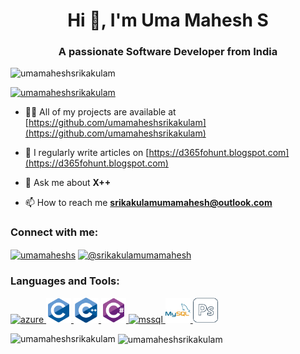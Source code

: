 
<!--
**umamaheshsrikakulam/umamaheshsrikakulam** is a ✨ _special_ ✨ repository because its `README.md` (this file) appears on your GitHub profile.

-->

<h1 align="center">Hi 👋, I'm Uma Mahesh S</h1>
<h3 align="center">A passionate Software Developer from India</h3>

<p align="left"> <img src="https://komarev.com/ghpvc/?username=umamaheshsrikakulam&label=Profile%20views&color=0e75b6&style=flat" alt="umamaheshsrikakulam" /> </p>

<p align="left"> <a href="https://github.com/ryo-ma/github-profile-trophy"><img src="https://github-profile-trophy.vercel.app/?username=umamaheshsrikakulam" alt="umamaheshsrikakulam" /></a> </p>

- 👨‍💻 All of my projects are available at [https://github.com/umamaheshsrikakulam](https://github.com/umamaheshsrikakulam)

- 📝 I regularly write articles on [https://d365fohunt.blogspot.com](https://d365fohunt.blogspot.com)

- 💬 Ask me about **X++**

- 📫 How to reach me **srikakulamumamahesh@outlook.com**

<h3 align="left">Connect with me:</h3>
<p align="left">
<a href="https://linkedin.com/in/umamaheshs" target="blank"><img align="center" src="https://raw.githubusercontent.com/rahuldkjain/github-profile-readme-generator/master/src/images/icons/Social/linked-in-alt.svg" alt="umamaheshs" height="30" width="40" /></a>
<a href="https://medium.com/@srikakulamumamahesh" target="blank"><img align="center" src="https://raw.githubusercontent.com/rahuldkjain/github-profile-readme-generator/master/src/images/icons/Social/medium.svg" alt="@srikakulamumamahesh" height="30" width="40" /></a>
</p>

<h3 align="left">Languages and Tools:</h3>
<p align="left"> <a href="https://azure.microsoft.com/en-in/" target="_blank" rel="noreferrer"> <img src="https://www.vectorlogo.zone/logos/microsoft_azure/microsoft_azure-icon.svg" alt="azure" width="40" height="40"/> </a> <a href="https://www.cprogramming.com/" target="_blank" rel="noreferrer"> <img src="https://raw.githubusercontent.com/devicons/devicon/master/icons/c/c-original.svg" alt="c" width="40" height="40"/> </a> <a href="https://www.w3schools.com/cpp/" target="_blank" rel="noreferrer"> <img src="https://raw.githubusercontent.com/devicons/devicon/master/icons/cplusplus/cplusplus-original.svg" alt="cplusplus" width="40" height="40"/> </a> <a href="https://www.w3schools.com/cs/" target="_blank" rel="noreferrer"> <img src="https://raw.githubusercontent.com/devicons/devicon/master/icons/csharp/csharp-original.svg" alt="csharp" width="40" height="40"/> </a> <a href="https://www.microsoft.com/en-us/sql-server" target="_blank" rel="noreferrer"> <img src="https://www.svgrepo.com/show/303229/microsoft-sql-server-logo.svg" alt="mssql" width="40" height="40"/> </a> <a href="https://www.mysql.com/" target="_blank" rel="noreferrer"> <img src="https://raw.githubusercontent.com/devicons/devicon/master/icons/mysql/mysql-original-wordmark.svg" alt="mysql" width="40" height="40"/> </a> <a href="https://www.photoshop.com/en" target="_blank" rel="noreferrer"> <img src="https://raw.githubusercontent.com/devicons/devicon/master/icons/photoshop/photoshop-line.svg" alt="photoshop" width="40" height="40"/> </a> </p>

<p><img align="left" src="https://github-readme-stats.vercel.app/api/top-langs?username=umamaheshsrikakulam&show_icons=true&locale=en&layout=compact" alt="umamaheshsrikakulam" /></p>

<p>&nbsp;<img align="center" src="https://github-readme-stats.vercel.app/api?username=umamaheshsrikakulam&show_icons=true&locale=en" alt="umamaheshsrikakulam" /></p>

